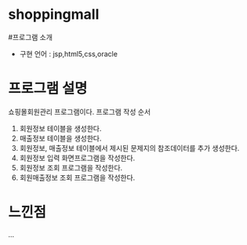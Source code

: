 # shoppingmall

#프로그램 소개
- 구현 언어 : jsp,html5,css,oracle

# 프로그램 설명
쇼핑몰회원관리 프로그램이다.
프로그램 작성 순서
1. 회원정보 테이블을 생성한다.
2. 매출정보 테이블을 생성한다.
3. 회원정보, 매출정보 테이블에서 제시된 문제지의 참조데이터를 추가 생성한다.
4. 회원정보 입력 화면프로그램을 작성한다.
5. 회원정보 조회 프로그램을 작성한다.
6. 회원매출정보 조회 프로그램을 작성한다.

# 느낀점
 ...
